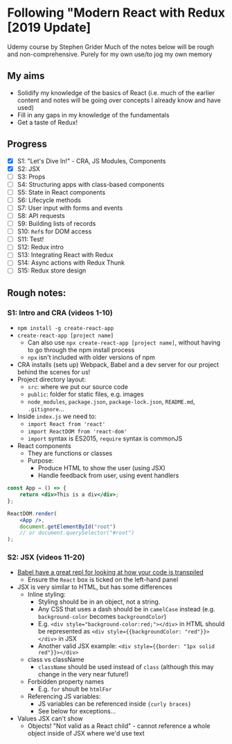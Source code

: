 # Following "Modern React with Redux [2019 Update]
Udemy course by Stephen Grider
Much of the notes below will be rough and non-comprehensive. Purely for my own use/to jog my own memory

## My aims
* Solidify my knowledge of the basics of React (i.e. much of the earlier content and notes will be going over concepts I already know and have used)
* Fill in any gaps in my knowledge of the fundamentals
* Get a taste of Redux!

## Progress
- [X] S1: "Let's Dive In!" - CRA, JS Modules, Components
- [X] S2: JSX
- [ ] S3: Props
- [ ] S4: Structuring apps with class-based components
- [ ] S5: State in React components
- [ ] S6: Lifecycle methods
- [ ] S7: User input with forms and events
- [ ] S8: API requests
- [ ] S9: Building lists of records
- [ ] S10: `Ref`s for DOM access
- [ ] S11: Test!
- [ ] S12: Redux intro
- [ ] S13: Integrating React with Redux
- [ ] S14: Async actions with Redux Thunk
- [ ] S15: Redux store design

## Rough notes:
### S1: Intro and CRA (videos 1-10)
* `npm install -g create-react-app`
* `create-react-app [project name]`
    * Can also use `npx create-react-app [project name]`, without having to go through the npm install process
    * `npx` isn't included with older versions of npm
* CRA installs (sets up) Webpack, Babel and a dev server for our project behind the scenes for us!
* Project directory layout:
    * `src`: where we put our source code
    * `public`: folder for static files, e.g. images
    * `node_modules`, `package.json`, `package-lock.json`, `README.md`, `.gitignore`...
* Inside `index.js` we need to:
    * `import React from 'react'`
    * `import ReactDOM from 'react-dom'`
    * `import` syntax is ES2015, `require` syntax is commonJS
* React components
    * They are functions or classes
    * Purpose:
        * Produce HTML to show the user (using JSX)
        * Handle feedback from user, using event handlers

```jsx 
const App = () => {
    return <div>This is a div</div>;
};

ReactDOM.render(
    <App />,
    document.getElementById("root")
    // or document.querySelector("#root")
);
```

### S2: JSX (videos 11-20)
* [Babel have a great repl for looking at how your code is transpiled](https://babeljs.io/repl)
    * Ensure the `React` box is ticked on the left-hand panel
* JSX is very similar to HTML, but has some differences
    * Inline styling:
        * Styling should be in an object, not a string. 
        * Any CSS that uses a dash should be in `camelCase` instead (e.g. `background-color` becomes `backgroundColor`)
        * E.g. `<div style="background-color:red;"></div>` in HTML should be represented as `<div style={{backgroundColor: "red"}}></div>` in JSX
        * Another valid JSX example: `<div style={{border: "1px solid red"}}></div>`
    * class vs className
        * `className` should be used instead of `class` (although this may change in the very near future!)
    * Forbidden property names
        * E.g. `for` shoult be `htmlFor`
    * Referencing JS variables:
        * JS variables can be referenced inside `{curly braces}`
        * See below for exceptions...
* Values JSX can't show
    * Objects! "Not valid as a React child" - cannot reference a whole object inside of JSX where we'd use text




